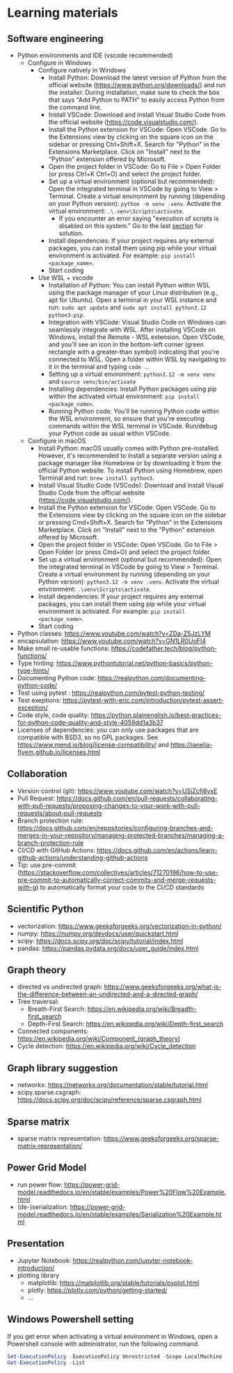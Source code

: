 # Learning materials

## Software engineering

* Python environments and IDE (vscode recommended)
  * Configure in Windows
    * Configure natively in Windows
      * Install Python: Download the latest version of Python from the official website (https://www.python.org/downloads/) and run the installer. During installation, make sure to check the box that says "Add Python to PATH" to easily access Python from the command line.
      * Install VSCode: Download and install Visual Studio Code from the official website (https://code.visualstudio.com/).
      * Install the Python extension for VSCode: Open VSCode. Go to the Extensions view by clicking on the square icon on the sidebar or pressing Ctrl+Shift+X. Search for "Python" in the Extensions Marketplace. Click on "Install" next to the "Python" extension offered by Microsoft.
      * Open the project folder in VSCode: Go to File > Open Folder (or press Ctrl+K Ctrl+O) and select the project folder.
      * Set up a virtual environment (optional but recommended): Open the integrated terminal in VSCode by going to View > Terminal. Create a virtual environment by running (depending on your Python version): `python -m venv .venv`. Activate the virtual environment: `.\.venv\Scripts\activate`. 
        * If you encounter an error saying "execution of scripts is disabled on this system." Go to the last [section](#windows-powershell-setting) for solution.
      * Install dependencies: If your project requires any external packages, you can install them using pip while your virtual environment is activated. For example: `pip install <package_name>`.
      * Start coding
    * Use WSL + vscode
      * Installation of Python: You can install Python within WSL using the package manager of your Linux distribution (e.g., apt for Ubuntu). Open a terminal in your WSL instance and run: `sudo apt update` and
      `sudo apt install python3.12 python3-pip`.
      * Integration with VSCode: Visual Studio Code on Windows can seamlessly integrate with WSL. After installing VSCode on Windows, install the Remote - WSL extension. Open VSCode, and you'll see an icon in the bottom-left corner (green rectangle with a greater-than symbol) indicating that you're connected to WSL. Open a folder within WSL by navigating to it in the terminal and typing `code .`.
      * Setting up a virtual environment: `python3.12 -m venv venv` and `source venv/bin/activate`
      * Installing dependencies: Install Python packages using pip within the activated virtual environment: `pip install <package_name>`.
      * Running Python code: You'll be running Python code within the WSL environment, so ensure that you're executing commands within the WSL terminal in VSCode. Run/debug your Python code as usual within VSCode.
  * Configure in macOS
    * Install Python: macOS usually comes with Python pre-installed. However, it's recommended to install a separate version using a package manager like Homebrew or by downloading it from the official Python website. To install Python using Homebrew, open Terminal and run: `brew install python3`. 
    * Install Visual Studio Code (VSCode): Download and install Visual Studio Code from the official website (https://code.visualstudio.com/).
    * Install the Python extension for VSCode: Open VSCode. Go to the Extensions view by clicking on the square icon on the sidebar or pressing Cmd+Shift+X. Search for "Python" in the Extensions Marketplace. Click on "Install" next to the "Python" extension offered by Microsoft.
    * Open the project folder in VSCode: Open VSCode. Go to File > Open Folder (or press Cmd+O) and select the project folder.
    * Set up a virtual environment (optional but recommended): Open the integrated terminal in VSCode by going to View > Terminal. Create a virtual environment by running (depending on your Python version): `python3.12 -m venv .venv`. Activate the virtual environment: `.\venv\Scripts\activate`. 
    * Install dependencies: If your project requires any external packages, you can install them using pip while your virtual environment is activated. For example: `pip install <package_name>`.
    * Start coding
* Python classes: https://www.youtube.com/watch?v=ZDa-Z5JzLYM
* encapsulation: https://www.youtube.com/watch?v=GN1LR0UoFI4
* Make small re-usable functions: https://codefather.tech/blog/python-functions/
* Type hinting: https://www.pythontutorial.net/python-basics/python-type-hints/
* Documenting Python code: https://realpython.com/documenting-python-code/
* Test using pytest : https://realpython.com/pytest-python-testing/
* Test exeptions: https://pytest-with-eric.com/introduction/pytest-assert-exception/
* Code style, code quality: https://python.plainenglish.io/best-practices-for-python-code-quality-and-style-4059dd1a3b37
* Licenses of dependencies: you can only use packages that are compatible with BSD3, so no GPL packages. See https://www.mend.io/blog/license-compatibility/ and https://janelia-flyem.github.io/licenses.html

## Collaboration

* Version control (git): https://www.youtube.com/watch?v=USjZcfj8yxE
* Pull Request: https://docs.github.com/en/pull-requests/collaborating-with-pull-requests/proposing-changes-to-your-work-with-pull-requests/about-pull-requests
* Branch protection rule: https://docs.github.com/en/repositories/configuring-branches-and-merges-in-your-repository/managing-protected-branches/managing-a-branch-protection-rule
* CI/CD with GitHub Actions: https://docs.github.com/en/actions/learn-github-actions/understanding-github-actions
* Tip: use pre-commit (https://stackoverflow.com/collectives/articles/71270196/how-to-use-pre-commit-to-automatically-correct-commits-and-merge-requests-with-g) to automatically format your code to the CI/CD standards

## Scientific Python

* vectorization: https://www.geeksforgeeks.org/vectorization-in-python/
* numpy: https://numpy.org/devdocs/user/quickstart.html
* scipy: https://docs.scipy.org/doc/scipy/tutorial/index.html
* pandas: https://pandas.pydata.org/docs/user_guide/index.html

## Graph theory

* directed vs undirected graph: https://www.geeksforgeeks.org/what-is-the-difference-between-an-undirected-and-a-directed-graph/
* Tree traversal: 
  * Breath-First Search: https://en.wikipedia.org/wiki/Breadth-first_search
  * Depth-First Search: https://en.wikipedia.org/wiki/Depth-first_search
* Connected components: https://en.wikipedia.org/wiki/Component_(graph_theory)
* Cycle detection: https://en.wikipedia.org/wiki/Cycle_detection

## Graph library suggestion

* networkx: https://networkx.org/documentation/stable/tutorial.html
* scipy.sparse.csgraph: https://docs.scipy.org/doc/scipy/reference/sparse.csgraph.html

## Sparse matrix
* sparse matrix representation: https://www.geeksforgeeks.org/sparse-matrix-representation/

## Power Grid Model

* run power flow: https://power-grid-model.readthedocs.io/en/stable/examples/Power%20Flow%20Example.html
* (de-)serialization: https://power-grid-model.readthedocs.io/en/stable/examples/Serialization%20Example.html

## Presentation

* Jupyter Notebook: https://realpython.com/jupyter-notebook-introduction/
* plotting library 
  * matplotlib: https://matplotlib.org/stable/tutorials/pyplot.html
  * plotly: https://plotly.com/python/getting-started/
  * ...

## Windows Powershell setting

If you get error when activating a virtual environment in Windows, 
open a Powershell console with administrator, run the following command.

```powershell
Set-ExecutionPolicy -ExecutionPolicy Unrestricted -Scope LocalMachine
Get-ExecutionPolicy -List
```
